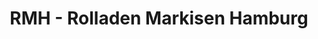 ---
title: "RMH - Rolladen Markisen Hamburg"
url: /hamburg/rmh-rolladen-markisen-hamburg/
shop: Jalousien
---